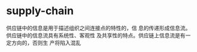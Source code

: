 # supply-chain
供应链中的信息是用于描述组织之间连接点的特性的，信 息的传递形成信息流。供应链中的信息流具有系统性、客观性 及共享性的特点。供应链上信息流是有一定方向的，否则生 产将陷入混乱
